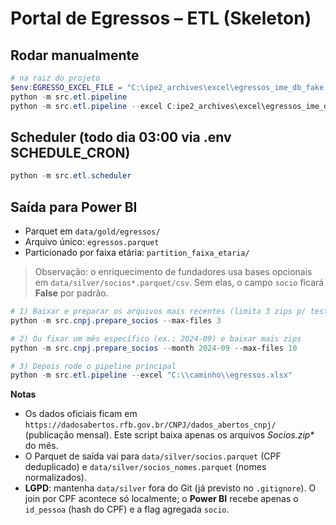# Portal de Egressos – ETL (Skeleton)

## Rodar manualmente
```powershell
# na raiz do projeto
$env:EGRESSO_EXCEL_FILE = "C:\ipe2_archives\excel\egressos_ime_db_fake.xlsx"  
python -m src.etl.pipeline                      
python -m src.etl.pipeline --excel C:ipe2_archives\excel\egressos_ime_db_fake.xlsx 
```

## Scheduler (todo dia 03:00 via .env SCHEDULE_CRON)
```powershell
python -m src.etl.scheduler
```

## Saída para Power BI
- Parquet em `data/gold/egressos/`
- Arquivo único: `egressos.parquet`
- Particionado por faixa etária: `partition_faixa_etaria/`

> Observação: o enriquecimento de fundadores usa bases opcionais em `data/silver/socios*.parquet/csv`. Sem elas, o campo `socio` ficará **False** por padrão.


```powershell
# 1) Baixar e preparar os arquivos mais recentes (limita 3 zips p/ teste)
python -m src.cnpj.prepare_socios --max-files 3

# 2) Ou fixar um mês específico (ex.: 2024-09) e baixar mais zips
python -m src.cnpj.prepare_socios --month 2024-09 --max-files 10

# 3) Depois rode o pipeline principal
python -m src.etl.pipeline --excel "C:\\caminho\\egressos.xlsx"
```

**Notas**
- Os dados oficiais ficam em `https://dadosabertos.rfb.gov.br/CNPJ/dados_abertos_cnpj/` (publicação mensal). Este script baixa apenas os arquivos **Socios*.zip** do mês.
- O Parquet de saída vai para `data/silver/socios.parquet` (CPF deduplicado) e `data/silver/socios_nomes.parquet` (nomes normalizados).
- **LGPD**: mantenha `data/silver` fora do Git (já previsto no `.gitignore`). O join por CPF acontece só localmente; o **Power BI** recebe apenas o `id_pessoa` (hash do CPF) e a flag agregada `socio`.

